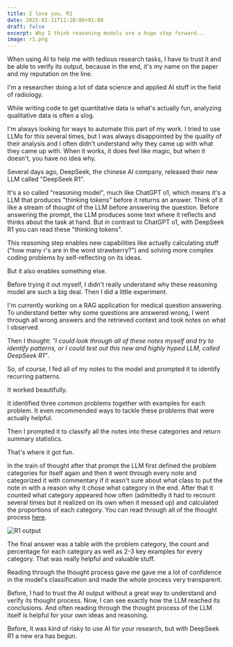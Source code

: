 ```yaml
---
title: I love you, R1
date: 2025-01-31T11:20:06+01:00
draft: false
excerpt: Why I think reasoning models are a huge step forward...
image: r1.png
---
```


When using AI to help me with tedious research tasks, I have to trust it and be able to verify its output, because in the end, it's my name on the paper and my reputation on the line. 

I'm a researcher doing a lot of data science and applied AI stuff in the field of radiology.

While writing code to get quantitative data is what's actually fun, analyzing qualitative data is often a slog.

I'm always looking for ways to automate this part of my work. I tried to use LLMs for this several times, but I was always disappointed by the quality of their analysis and I often didn't understand why they came up with what they came up with. When it works, it does feel like magic, but when it doesn't, you have no idea why. 

Several days ago, DeepSeek, the chinese AI company, released their new LLM called "DeepSeek R1".

It's a so called "reasoning model", much like ChatGPT o1, which means it's a LLM that produces "thinking tokens" before it returns an answer. Think of it like a stream of thought of the LLM before answering the question. Before answering the prompt, the LLM produces some text where it reflects and thinks about the task at hand. But in contrast to ChatGPT o1, with DeepSeek R1 you can read these "thinking tokens". 

This reasoning step enables new capabilities like actually calculating stuff ("how many r's are in the word strawberry?") and solving more complex coding problems by self-reflecting on its ideas. 

But it also enables something else.

Before trying it out myself, I didn't really understand why these reasoning model are such a big deal. Then I did a little experiment. 

I'm currently working on a RAG application for medical question answering. To understand better why some questions are answered wrong, I went through all wrong answers and the retrieved context and took notes on what I observed. 

Then I thought: *"I could look through all of these notes myself and try to identify patterns, or I could test out this new and highly hyped LLM, called DeepSeek R1"*.

So, of course, I fed all of my notes to the model and prompted it to identify recurring patterns.

It worked beautifully. 


It identified three common problems together with examples for each problem. It even recommended ways to tackle these problems that were actually helpful. 

Then I prompted it to classify all the notes into these categories and return summary statistics. 

That's where it got fun.

In the train of thought after that prompt the LLM first defined the problem categories for itself again and then it went through every note and categorized it with commentary if it wasn't sure about what class to put the note in with a reason why it chose what category in the end. 
After that it counted what category appeared how often (admittedly it had to recount several times but it realized on its own when it messed up) and calculated the proportions of each category. You can read through all of the thought process [here](https://gist.github.com/vacmar01/14b5f96d7eb80085455980e75332fc0a).

![R1 output](/images/r1.png)

The final answer was a table with the problem category, the count and percentage for each category as well as 2-3 key examples for every category. That was really helpful and valuable stuff. 

Reading through the thought process gave me gave me a lot of confidence in the model's classification and made the whole process very transparent.

Before, I had to trust the AI output without a great way to understand and verify its thought process. Now, I can see exactly how the LLM reached its conclusions. And often reading through the thought process of the LLM itself is helpful for your own ideas and reasoning. 

Before, It was kind of risky to use AI for your research, but with DeepSeek R1 a new era has begun.
